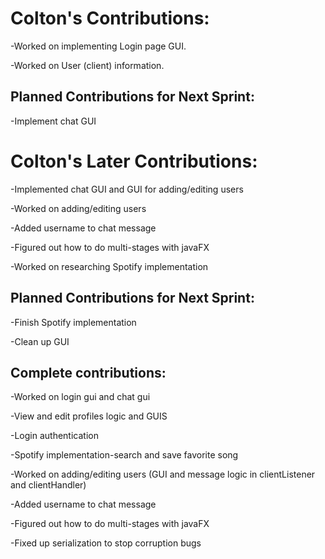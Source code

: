 # Colton's Contributions:
-Worked on implementing Login page GUI. 

-Worked on User (client) information.



## Planned Contributions for Next Sprint:
-Implement chat GUI


# Colton's Later Contributions:
-Implemented chat GUI and GUI for adding/editing users 

-Worked on adding/editing users

-Added username to chat message

-Figured out how to do multi-stages with javaFX

-Worked on researching Spotify implementation


## Planned Contributions for Next Sprint:
-Finish Spotify implementation

-Clean up GUI

## Complete contributions:
-Worked on login gui and chat gui

-View and edit profiles logic and GUIS

-Login authentication

-Spotify implementation-search and save favorite song

-Worked on adding/editing users (GUI and message logic in clientListener and clientHandler)

-Added username to chat message

-Figured out how to do multi-stages with javaFX

-Fixed up serialization to stop corruption bugs




